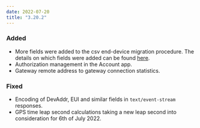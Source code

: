 ```yaml
---
date: 2022-07-20
title: "3.20.2"
---
```


### Added

- More fields were added to the csv end-device migration procedure. The details on which fields were added can be found [here](https://www.thethingsindustries.com/docs/hardware/devices/adding-devices/adding-devices-in-bulk/device-csv/).
- Authorization management in the Account app.
- Gateway remote address to gateway connection statistics.

### Fixed

- Encoding of DevAddr, EUI and similar fields in `text/event-stream` responses.
- GPS time leap second calculations taking a new leap second into consideration for 6th of July 2022.
